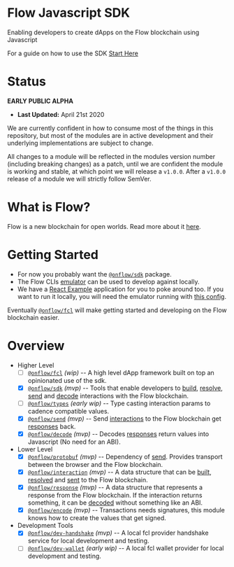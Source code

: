 # Flow Javascript SDK

Enabling developers to create dApps on the Flow blockchain using Javascript

For a guide on how to use the SDK [Start Here](https://github.com/onflow/flow-js-sdk/blob/master/docs/examples/introducing-fcl/Flow%20JavaScript%20SDK%20Showcase.md)

# Status

**EARLY PUBLIC ALPHA**

- **Last Updated:** April 21st 2020

We are currently confident in how to consume most of the things in this repository, but most of the modules are in active development and their underlying implementations are subject to change.

All changes to a module will be reflected in the modules version number (including breaking changes) as a patch, until we are confident the module is working and stable, at which point we will release a `v1.0.0`. After a `v1.0.0` release of a module we will strictly follow SemVer.

# What is Flow?

Flow is a new blockchain for open worlds. Read more about it [here](https://onflow.org).

# Getting Started

- For now you probably want the [`@onflow/sdk`](./packages/sdk) package.
- The Flow CLIs [emulator](https://github.com/onflow/flow/blob/master/docs/emulator.md) can be used to develop against locally.
- We have a [React Example](./examples/react-simple) application for you to poke around too. If you want to run it locally, you will need the emulator running with [this config](./flow.json).

Eventually [`@onflow/fcl`](./packages/fcl) will make getting started and developing on the Flow blockchain easier.

# Overview

- Higher Level
  - [ ] [`@onflow/fcl`](./packages/fcl) _(wip)_ -- A high level dApp framework built on top an opinionated use of the sdk.
  - [x] [`@onflow/sdk`](./packages/sdk) _(mvp)_ -- Tools that enable developers to [build](./packages/sdk/src/build), [resolve](./packages/sdk/src/resolve), [send](./packages/send) and [decode](./packages/decode) interactions with the Flow blockchain.
  - [ ] [`@onflow/types`](./packages/types) _(early wip)_ -- Type casting interaction params to cadence compatible values.
  - [x] [`@onflow/send`](./packages/send) _(mvp)_ -- Send [interactions](./packages/interaction) to the Flow blockchain get [responses](./packages/response) back.
  - [x] [`@onflow/decode`](./packages/decode) _(mvp)_ -- Decodes [responses](./packages/response) return values into Javascript (No need for an ABI).

- Lower Level
  - [x] [`@onflow/protobuf`](./packages/protobuf) _(mvp)_ -- Dependency of [send](./packages/protobuf). Provides transport between the browser and the Flow blockchain.
  - [x] [`@onflow/interaction`](./packages/interaction) _(mvp)_ -- A data structure that can be [built](./packages/sdk/src/build), [resolved](./packages/sdk/src/resolve) and [sent](./packages/send) to the Flow blockchain.
  - [x] [`@onflow/response`](./packages/response) _(mvp)_ -- A data structure that represents a response from the Flow blockchain. If the interaction returns something, it can be [decoded](./package/decode) without something like an ABI.
  - [x] [`@onflow/encode`](./packages/encode) _(mvp)_ -- Transactions needs signatures, this module knows how to create the values that get signed.

- Development Tools
  - [x] [`@onflow/dev-handshake`](./packages/dev-handshake) _(mvp)_ -- A local fcl provider handshake service for local development and testing.
  - [ ] [`@onflow/dev-wallet`](./packages/dev-wallet) _(early wip)_ -- A local fcl wallet provider for local development and testing.
